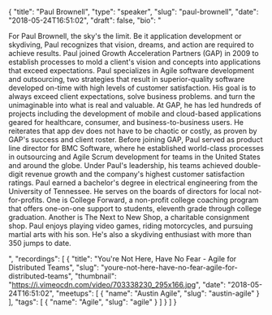 {
  "title": "Paul Brownell",
  "type": "speaker",
  "slug": "paul-brownell",
  "date": "2018-05-24T16:51:02",
  "draft": false,
  "bio": "<p>For Paul Brownell, the sky's the limit. Be it application development or skydiving, Paul recognizes that vision, dreams, and action are required to achieve results. Paul joined Growth Acceleration Partners (GAP) in 2009 to establish processes to mold a client's vision and concepts into applications that exceed expectations. Paul specializes in Agile software development and outsourcing, two strategies that result in superior-quality software developed on-time with high levels of customer satisfaction. His goal is to always exceed client expectations, solve business problems. and turn the unimaginable into what is real and valuable. At GAP, he has led hundreds of projects including the development of mobile and cloud-based applications geared for healthcare, consumer, and business-to-business users. He reiterates that app dev does not have to be chaotic or costly, as proven by GAP's success and client roster. Before joining GAP, Paul served as product line director for BMC Software, where he established world-class processes in outsourcing and Agile Scrum development for teams in the United States and around the globe. Under Paul's leadership, his teams achieved double-digit revenue growth and the company's highest customer satisfaction ratings. Paul earned a bachelor's degree in electrical engineering from the University of Tennessee. He serves on the boards of directors for local not-for-profits. One is College Forward, a non-profit college coaching program that offers one-on-one support to students, eleventh grade through college graduation. Another is The Next to New Shop, a charitable consignment shop. Paul enjoys playing video games, riding motorcycles, and pursuing martial arts with his son. He's also a skydiving enthusiast with more than 350 jumps to date.</p>",
  "recordings": [
    {
      "title": "You're Not Here, Have No Fear - Agile for Distributed Teams",
      "slug": "youre-not-here-have-no-fear-agile-for-distributed-teams",
      "thumbnail": "https://i.vimeocdn.com/video/703338230_295x166.jpg",
      "date": "2018-05-24T16:51:02",
      "meetups": [
        {
          "name": "Austin Agile",
          "slug": "austin-agile"
        }
      ],
      "tags": [
        {
          "name": "Agile",
          "slug": "agile"
        }
      ]
    }
  ]
}